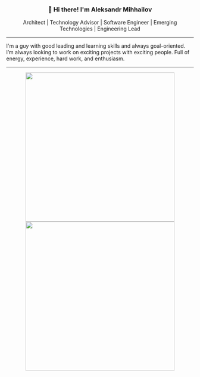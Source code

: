 <h3 align="center">👋 Hi there! I'm Aleksandr Mihhailov</h3>
<p align="center">Architect | Technology Advisor | Software Engineer | Emerging Technologies | Engineering Lead</p>

---

I'm a guy with good leading and learning skills and always goal-oriented. I’m always looking to work on exciting projects with exciting people. Full of energy, experience, hard work, and enthusiasm.

---

<p align = "center">
  <img src = "https://github-readme-stats.vercel.app/api?username=AleksandrMihhailov&show_icons=true&theme=gruvbox&count_private=true&include_all_commits=true" width = 400>
  <img src = "https://github-readme-streak-stats.herokuapp.com?user=AleksandrMihhailov&theme=dark&hide_border=true" width = 400>
</p>

<!--
**SashaMihhailov/SashaMihhailov** is a ✨ _special_ ✨ repository because its `README.md` (this file) appears on your GitHub profile.

Here are some ideas to get you started:

- 🔭 I’m currently working on ...
- 🌱 I’m currently learning ...
- 👯 I’m looking to collaborate on ...
- 🤔 I’m looking for help with ...
- 💬 Ask me about ...
- 📫 How to reach me: ...
- 😄 Pronouns: ...
- ⚡ Fun fact: ...
-->
